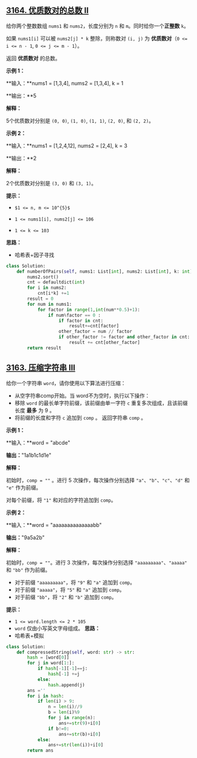 ## [3164. 优质数对的总数 II](https://leetcode.cn/problems/find-the-number-of-good-pairs-ii/)

给你两个整数数组 `nums1` 和 `nums2`，长度分别为 `n` 和 `m`。同时给你一个**正整数** `k`。

如果 `nums1[i]` 可以被 `nums2[j] * k` 整除，则称数对 `(i, j)` 为 **优质数对**（`0 <= i <= n - 1`, `0 <= j <= m - 1`）。

返回 **优质数对** 的总数。 

**示例 1：**

**输入：**nums1 = [1,3,4], nums2 = [1,3,4], k = 1

**输出：**5

**解释：**

5个优质数对分别是 `(0, 0)`, `(1, 0)`, `(1, 1)`, `(2, 0)`, 和 `(2, 2)`。

**示例 2：**

**输入：**nums1 = [1,2,4,12], nums2 = [2,4], k = 3

**输出：**2

**解释：**

2个优质数对分别是 `(3, 0)` 和 `(3, 1)`。

 

**提示：**

- `$1 <= n, m <= 10^{5}$`

- `1 <= nums1[i], nums2[j] <= 106`

- `1 <= k <= 103`

**思路：**
- 哈希表+因子寻找
```python
class Solution:
    def numberOfPairs(self, nums1: List[int], nums2: List[int], k: int) -> int:
        nums2.sort()
        cnt = defaultdict(int)
        for i in nums2:
            cnt[i*k] +=1
        result = 0
        for num in nums1:
            for factor in range(1,int(num**0.5)+1):
                if num%factor == 0 :
                    if factor in cnt:
                        result+=cnt[factor]
                    other_factor = num // factor
                    if other_factor != factor and other_factor in cnt:
                        result += cnt[other_factor]
        return result
```

## [3163. 压缩字符串 III](https://leetcode.cn/problems/string-compression-iii/)

给你一个字符串 `word`，请你使用以下算法进行压缩：

- 从空字符串comp开始。当 word不为空时，执行以下操作：
- 移除 `word` 的最长单字符前缀，该前缀由单一字符 `c` 重复多次组成，且该前缀长度 **最多** 为 9 。
- 将前缀的长度和字符 `c` 追加到 `comp` 。
返回字符串 `comp` 。

**示例 1：**

**输入：**word = "abcde"

**输出：**"1a1b1c1d1e"

**解释：**

初始时，`comp = ""` 。进行 5 次操作，每次操作分别选择 `"a"`、`"b"`、`"c"`、`"d"` 和 `"e"` 作为前缀。

对每个前缀，将 `"1"` 和对应的字符追加到 `comp`。

**示例 2：**

**输入：**word = "aaaaaaaaaaaaaabb"

**输出：**"9a5a2b"

**解释：**

初始时，`comp = ""`。进行 3 次操作，每次操作分别选择 `"aaaaaaaaa"`、`"aaaaa"` 和 `"bb"` 作为前缀。

- 对于前缀 `"aaaaaaaaa"`，将 `"9"` 和 `"a"` 追加到 `comp`。
- 对于前缀 `"aaaaa"`，将 `"5"` 和 `"a"` 追加到 `comp`。
- 对于前缀 `"bb"`，将 `"2"` 和 `"b"` 追加到 `comp`。

**提示：**

- `1 <= word.length <= 2 * 105`
- `word` 仅由小写英文字母组成。
**思路：**
- 哈希表+模拟
```python
class Solution:
    def compressedString(self, word: str) -> str:
        hash = [word[0]]
        for j in word[1:]:
            if hash[-1][-1]==j:
                hash[-1] +=j
            else:
                hash.append(j)
        ans =''
        for i in hash:
            if len(i) > 9:
                n = len(i)//9
                b = len(i)%9
                for j in range(n):
                    ans+=str(9)+i[0]
                if b!=0:
                    ans+=str(b)+i[0]
            else:
                ans+=str(len(i))+i[0]
        return ans
```
